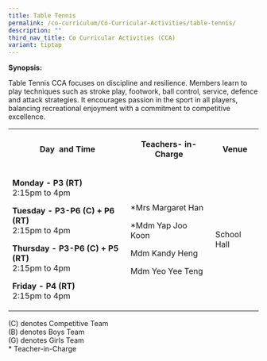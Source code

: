 ```yaml
---
title: Table Tennis
permalink: /co-curriculum/Co-Curricular-Activities/table-tennis/
description: ""
third_nav_title: Co Curricular Activities (CCA)
variant: tiptap
---
```

<p><strong>Synopsis:&nbsp;</strong></p><p>Table Tennis CCA focuses on discipline and resilience. Members learn to play techniques such as stroke play, footwork, ball control, service, defence and attack strategies. It encourages passion in the sport in all players, balancing recreational enjoyment with a commitment to competitive excellence.&nbsp;</p><table><tbody><tr><th rowspan="1" colspan="1"><p>Day&nbsp; and Time</p></th><th rowspan="1" colspan="1"><p>Teachers- in-Charge</p></th><th rowspan="1" colspan="1"><p>Venue</p></th></tr><tr><td rowspan="1" colspan="1"><p><strong>Monday - P3 (RT)&nbsp;</strong><br>2:15pm to 4pm</p><p><strong>Tuesday - P3-P6 (C) + P6 (RT)</strong><br>2:15pm to 4pm</p><p><strong>Thursday - P3-P6 (C) + P5 (RT)</strong><br>2:15pm to 4pm</p><p><strong>Friday - P4 (RT)&nbsp;</strong><br>2:15pm to 4pm</p></td><td rowspan="1" colspan="1"><p>*Mrs Margaret Han</p><p>*Mdm Yap Joo Koon</p><p>Mdm Kandy Heng</p><p>Mdm Yeo Yee Teng</p></td><td rowspan="1" colspan="1"><p>School Hall</p></td></tr></tbody></table><p>(C) denotes Competitive Team<br>(B) denotes Boys Team<br>(G) denotes Girls Team<br>* Teacher-in-Charge</p><p><br></p>